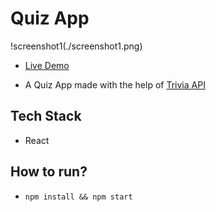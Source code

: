 # Quiz App

!screenshot1(./screenshot1.png)

- [Live Demo](https://quiz-app-blond-five.vercel.app/)

- A Quiz App made with the help of [Trivia API](https://opentdb.com/api_config.php)

## Tech Stack

- React

## How to run?

- `npm install && npm start`
